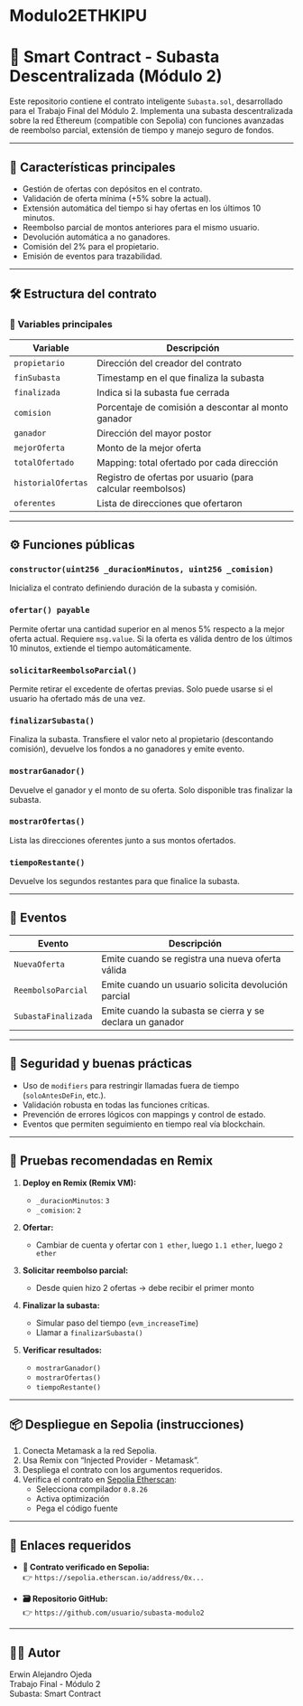 # Modulo2ETHKIPU
# 🧾 Smart Contract - Subasta Descentralizada (Módulo 2)

Este repositorio contiene el contrato inteligente `Subasta.sol`, desarrollado para el Trabajo Final del Módulo 2. Implementa una subasta descentralizada sobre la red Ethereum (compatible con Sepolia) con funciones avanzadas de reembolso parcial, extensión de tiempo y manejo seguro de fondos.

---

## 🚀 Características principales

- Gestión de ofertas con depósitos en el contrato.
- Validación de oferta mínima (+5% sobre la actual).
- Extensión automática del tiempo si hay ofertas en los últimos 10 minutos.
- Reembolso parcial de montos anteriores para el mismo usuario.
- Devolución automática a no ganadores.
- Comisión del 2% para el propietario.
- Emisión de eventos para trazabilidad.

---

## 🛠️ Estructura del contrato

### 🧱 Variables principales

| Variable            | Descripción                                                        |
|---------------------|--------------------------------------------------------------------|
| `propietario`       | Dirección del creador del contrato                                 |
| `finSubasta`        | Timestamp en el que finaliza la subasta                            |
| `finalizada`        | Indica si la subasta fue cerrada                                   |
| `comision`          | Porcentaje de comisión a descontar al monto ganador                |
| `ganador`           | Dirección del mayor postor                                         |
| `mejorOferta`       | Monto de la mejor oferta                                           |
| `totalOfertado`     | Mapping: total ofertado por cada dirección                         |
| `historialOfertas`  | Registro de ofertas por usuario (para calcular reembolsos)         |
| `oferentes`         | Lista de direcciones que ofertaron                                 |

---

## ⚙️ Funciones públicas

### `constructor(uint256 _duracionMinutos, uint256 _comision)`
Inicializa el contrato definiendo duración de la subasta y comisión.

### `ofertar() payable`
Permite ofertar una cantidad superior en al menos 5% respecto a la mejor oferta actual. Requiere `msg.value`. Si la oferta es válida dentro de los últimos 10 minutos, extiende el tiempo automáticamente.

### `solicitarReembolsoParcial()`
Permite retirar el excedente de ofertas previas. Solo puede usarse si el usuario ha ofertado más de una vez.

### `finalizarSubasta()`
Finaliza la subasta. Transfiere el valor neto al propietario (descontando comisión), devuelve los fondos a no ganadores y emite evento.

### `mostrarGanador()`
Devuelve el ganador y el monto de su oferta. Solo disponible tras finalizar la subasta.

### `mostrarOfertas()`
Lista las direcciones oferentes junto a sus montos ofertados.

### `tiempoRestante()`
Devuelve los segundos restantes para que finalice la subasta.

---

## 📢 Eventos

| Evento              | Descripción                                                  |
|---------------------|--------------------------------------------------------------|
| `NuevaOferta`       | Emite cuando se registra una nueva oferta válida             |
| `ReembolsoParcial`  | Emite cuando un usuario solicita devolución parcial          |
| `SubastaFinalizada` | Emite cuando la subasta se cierra y se declara un ganador    |

---

## 🔐 Seguridad y buenas prácticas

- Uso de `modifiers` para restringir llamadas fuera de tiempo (`soloAntesDeFin`, etc.).
- Validación robusta en todas las funciones críticas.
- Prevención de errores lógicos con mappings y control de estado.
- Eventos que permiten seguimiento en tiempo real vía blockchain.

---

## 🧪 Pruebas recomendadas en Remix

1. **Deploy en Remix (Remix VM):**
   - `_duracionMinutos`: `3`
   - `_comision`: `2`

2. **Ofertar:**
   - Cambiar de cuenta y ofertar con `1 ether`, luego `1.1 ether`, luego `2 ether`

3. **Solicitar reembolso parcial:**
   - Desde quien hizo 2 ofertas → debe recibir el primer monto

4. **Finalizar la subasta:**
   - Simular paso del tiempo (`evm_increaseTime`)
   - Llamar a `finalizarSubasta()`

5. **Verificar resultados:**
   - `mostrarGanador()`
   - `mostrarOfertas()`
   - `tiempoRestante()`

---

## 📦 Despliegue en Sepolia (instrucciones)

1. Conecta Metamask a la red Sepolia.
2. Usa Remix con “Injected Provider - Metamask”.
3. Despliega el contrato con los argumentos requeridos.
4. Verifica el contrato en [Sepolia Etherscan](https://sepolia.etherscan.io/):
   - Selecciona compilador `0.8.26`
   - Activa optimización
   - Pega el código fuente

---

## 📎 Enlaces requeridos

- **🔗 Contrato verificado en Sepolia:**  
  👉 `https://sepolia.etherscan.io/address/0x...`

- **🗃️ Repositorio GitHub:**  
  👉 `https://github.com/usuario/subasta-modulo2`

---

## 👨‍💻 Autor

Erwin Alejandro Ojeda  
Trabajo Final - Módulo 2  
Subasta: Smart Contract  
